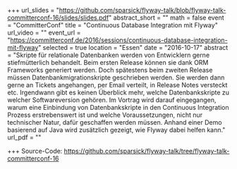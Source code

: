 +++
url_slides = "https://github.com/sparsick/flyway-talk/blob/flyway-talk-committerconf-16/slides/slides.pdf"
abstract_short = ""
math = false
event = "CommitterConf"
title = "Continuous Database Integration mit Flyway"
url_video = ""
event_url = "https://committerconf.de/2016/sessions/continuous-database-integration-mit-flyway"
selected = true
location = "Essen"
date = "2016-10-17"
abstract = "Skripte für relationale Datenbanken werden von Entwicklern gerne stiefmütterlich behandelt. Beim ersten Release können sie dank ORM Frameworks generiert werden. Doch spätestens beim zweiten Release müssen Datenbankmigrationskripte geschrieben werden. Sie werden dann gerne an Tickets angehangen, per Email verteilt, in Release Notes versteckt etc. Irgendwann gibt es keinen Überblick mehr, welche Datenbankskripte zu welcher Softwareversion gehören. Im Vortrag wird darauf eingegangen, warum eine Einbindung von Datenbankskripte in den Continuous Integration Prozess erstrebenswert ist und welche Voraussetzungen, nicht nur technischer Natur, dafür geschaffen werden müssen. Anhand einer Demo basierend auf Java wird zusätzlich gezeigt, wie Flyway dabei helfen kann."
url_pdf = ""

+++
Source-Code: https://github.com/sparsick/flyway-talk/tree/flyway-talk-committerconf-16
